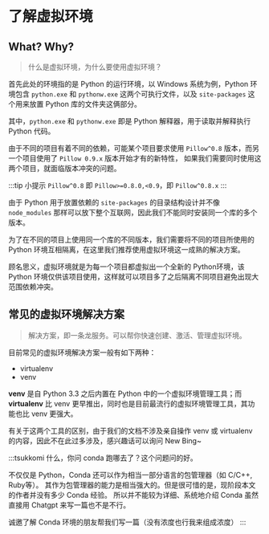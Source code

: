 # 了解虚拟环境

## What? Why?

> 什么是虚拟环境，为什么要使用虚拟环境？

首先此处的环境指的是 Python 的运行环境，以 Windows 系统为例，Python
环境包含 `python.exe` 和 `pythonw.exe` 这两个可执行文件，以及
`site-packages` 这个用来放置 Python 库的文件夹这俩部分。

其中，`python.exe` 和 `pythonw.exe` 即是 Python 解释器，用于读取并解释执行
Python 代码。

由于不同的项目有着不同的依赖，可能某个项目要求使用 `Pillow^0.8`
版本，而另一个项目使用了 `Pillow 0.9.x` 版本开始才有的新特性，
如果我们需要同时使用这两个项目，就面临版本冲突的问题。

:::tip 小提示
`Pillow^0.8` 即 `Pillow>=0.8.0,<0.9`，即 `Pillow^0.8.x`
:::

由于 Python 用于放置依赖的 `site-packages` 的目录结构设计并不像 `node_modules`
那样可以放下整个互联网，因此我们不能同时安装同一个库的多个版本。

为了在不同的项目上使用同一个库的不同版本，我们需要将不同的项目所使用的
Python 环境互相隔离，在这里我们推荐使用虚拟环境这一成熟的解决方案。

顾名思义，虚拟环境就是为每一个项目都虚拟出一个全新的 Python环境，该 Python
环境仅供该项目使用，这样就可以项目多了之后隔离不同项目避免出现大范围依赖冲突。

## 常见的虚拟环境解决方案

> 解决方案，即一条龙服务。可以帮你快速创建、激活、管理虚拟环境。

目前常见的虚拟环境解决方案一般有如下两种：

- virtualenv
- venv

**venv** 是自 Python 3.3 之后内置在 Python 中的一个虚拟环境管理工具；而 **virtualenv**
比 venv 更早推出，同时也是目前最流行的虚拟环境管理工具，其功能也比 venv 更强大。

有关于这两个工具的区别，由于我们的文档不涉及亲自操作 venv 或 virtualenv
的内容，因此不在此过多涉及，感兴趣话可以询问 New Bing~

:::tsukkomi
什么，你问 conda 跑哪去了？这个问题问的好。

不仅仅是 Python，Conda 还可以作为相当一部分语言的包管理器（如 C/C++, Ruby等）。
其作为包管理器的能力是相当强大的。但是很可惜的是，现阶段本文的作者并没有多少 Conda 经验。
所以并不能较为详细、系统地介绍 Conda <Curtain>虽然直接用 Chatgpt 来写一篇也不是不行</Curtain>。

诚邀了解 Conda 环境的朋友帮我们写一篇（没有浓度也行<Curtain>我来组成浓度</Curtain>）
:::

<!--什么？你说 Conda？你都用 Conda 了你就看下一页吧！  
~~因为 Conda 太强大了，不单止虚拟环境，加上我也不会用，所以嗯，你懂的~~

况且，你都用 Conda 了，相信你对于虚拟环境、包管理器、Python
多版本管理等方面一定懂得差不多了吧！而且接下来的内容不建议和
Conda 一起使用，这一页里大部分内容也就不适合你了。(好强大的攻击性)-->